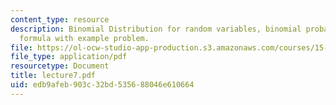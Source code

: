 ```yaml
---
content_type: resource
description: Binomial Distribution for random variables, binomial probability distribution
  formula with example problem.
file: https://ol-ocw-studio-app-production.s3.amazonaws.com/courses/15-063-communicating-with-data-summer-2003/edb9afeb903c32bd535688046e610664_lecture7.pdf
file_type: application/pdf
resourcetype: Document
title: lecture7.pdf
uid: edb9afeb-903c-32bd-5356-88046e610664
---
```

